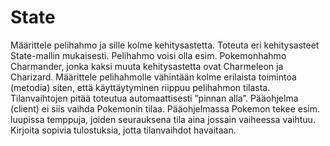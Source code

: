 # State

Määrittele pelihahmo ja sille kolme kehitysastetta. Toteuta eri
kehitysasteet State-mallin mukaisesti. Pelihahmo voisi olla esim. Pokemonhahmo Charmander, jonka kaksi muuta kehitysastetta ovat Charmeleon ja
Charizard. Määrittele pelihahmolle vähintään kolme erilaista toimintoa
(metodia) siten, että käyttäytyminen riippuu pelihahmon tilasta.
Tilanvaihtojen pitää toteutua automaattisesti ”pinnan alla”. Pääohjelma
(client) ei siis vaihda Pokemonin tilaa. Pääohjelmassa Pokemon tekee
esim. luupissa temppuja, joiden seurauksena tila aina jossain vaiheessa
vaihtuu. Kirjoita sopivia tulostuksia, jotta tilanvaihdot havaitaan.
